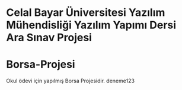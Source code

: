 # Celal Bayar Üniversitesi Yazılım Mühendisliği Yazılım Yapımı Dersi Ara Sınav Projesi

# Borsa-Projesi
Okul ödevi için yapılmış Borsa Projesidir.
deneme123
